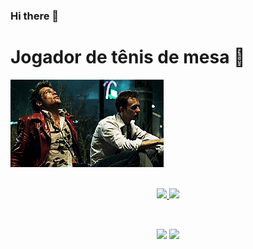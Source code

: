 ### Hi there 👋

<h1>Jogador de tênis de mesa 🏓</h1>

![](https://github.com/xxmarce1oo/xxmarce1oo/blob/main/5iEj.gif)

<br/>
<div align="center">
  <a href="https://github.com/xxmarce1oo">
  <img height="170em" src="https://github-readme-stats.vercel.app/api?username=xxmarce1oo&show_icons=true&theme=neon&include_all_commits=true&count_private=true&border_radius=35"/>
  <img height="170em" src="https://github-readme-stats.vercel.app/api/top-langs/?username=xxmarce1oo&layout=compact&langs_count=8&theme=neon&border_radius=35"/>
</div>

##
<br/>
<div align="center"> 
  <a href="https://www.linkedin.com/in/marcelobatista777/" target="_blank"><img src="https://img.shields.io/badge/-LinkedIn-%230077B5?style=for-the-badge&logo=linkedin&logoColor=white" target="_blank"></a> 
  <a href="mailto:marcelobatista39@hotmail.com"><img src="https://img.shields.io/badge/Microsoft_Outlook-0078D4?style=for-the-badge&logo=microsoft-outlook&logoColor=white" target="_blank"></a>
</div>

